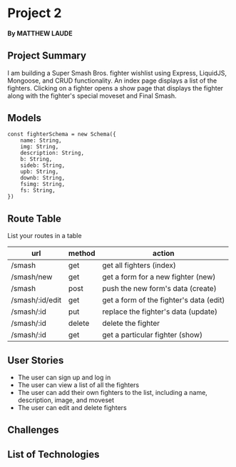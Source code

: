 # Project 2
#### By MATTHEW LAUDE

## Project Summary

I am building a Super Smash Bros. fighter wishlist using Express, LiquidJS, Mongoose, and CRUD functionality. An index page displays a list of the fighters. Clicking on a fighter opens a show page that displays the fighter along with the fighter's special moveset and Final Smash. 

## Models

```
const fighterSchema = new Schema({
    name: String,
    img: String,
    description: String,
    b: String,
    sideb: String,
    upb: String,
    downb: String,
    fsimg: String,
    fs: String,
})
```

## Route Table

List your routes in a table

| url | method | action |
|-----|--------|--------|
| /smash | get | get all fighters (index)|
| /smash/new | get | get a form for a new fighter (new) |
| /smash | post | push the new form's data (create) |
| /smash/:id/edit | get | get a form of the fighter's data (edit) | 
| /smash/:id | put | replace the fighter's data (update) |
| /smash/:id | delete | delete the fighter |(destroy) |
| /smash/:id | get | get a particular fighter (show)|

## User Stories

- The user can sign up and log in
- The user can view a list of all the fighters
- The user can add their own fighters to the list, including a name, description, image, and moveset
- The user can edit and delete fighters

## Challenges



## List of Technologies